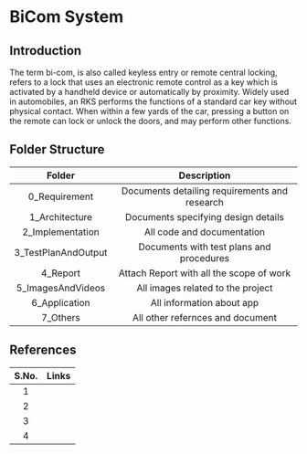 # BiCom System
## Introduction
The term bi-com, is also called keyless entry or remote central locking, refers to a lock that uses an electronic remote control as a key which is activated by a handheld device or automatically by proximity. Widely used in automobiles, an RKS performs the functions of a standard car key without physical contact. When within a few yards of the car, pressing a button on the remote can lock or unlock the doors, and may perform other functions.
## Folder Structure
|Folder|Description|
|:-:|:--:|
|0_Requirement|Documents detailing requirements and research|
|1_Architecture|Documents specifying design details|
|2_Implementation|All code and documentation|
|3_TestPlanAndOutput|Documents with test plans and procedures|
|4_Report|Attach Report with all the scope of work|
|5_ImagesAndVideos|All images related to the project|
|6_Application|All information about app|
|7_Others|All other refernces and document|
## References
|S.No.|Links|
|:-:|:--:|
|1||
|2||
|3||
|4||
